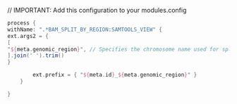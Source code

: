 // IMPORTANT: Add this configuration to your modules.config
```groovy
process {
withName: ".*BAM_SPLIT_BY_REGION:SAMTOOLS_VIEW" {
ext.args2 = {
[
"${meta.genomic_region}", // Specifies the chromosome name used for splitting the input bam file.
].join(' ').trim()
}

        ext.prefix = { "${meta.id}_${meta.genomic_region}" }
    }

}
